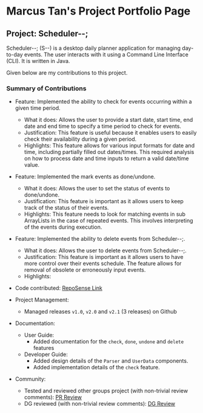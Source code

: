 # Marcus Tan's Project Portfolio Page

## Project: Scheduler--;

Scheduler--; (S--) is a desktop daily planner application for managing day-to-day events. The user interacts with it using a Command Line Interface (CLI). It is written in Java.

Given below are my contributions to this project.

### Summary of Contributions

- Feature: Implemented the ability to check for events occurring within a given time period.
    - What it does: Allows the user to provide a start date, start time, end date and end time to specify a time period to check for events.
    - Justification: This feature is useful because it enables users to easily check their availability during a given period.
    - Highlights: This feature allows for various input formats for date and time, including partially filled out dates/times. This required analysis on how to process date and time inputs to return a valid date/time value.
    
- Feature: Implemented the mark events as done/undone.
    - What it does: Allows the user to set the status of events to done/undone.
    - Justification: This feature is important as it allows users to keep track of the status of their events.
    - Highlights: This feature needs to look for matching events in sub ArrayLists in the case of repeated events. This involves interpreting of the events during execution. 
    
- Feature: Implemented the ability to delete events from Scheduler--;.
    - What it does: Allows the user to delete events from Scheduler--;.
    - Justification: This feature is important as it allows users to have more control over their events schedule. The feature allows for removal of obsolete or erroneously input events.
    - Highlights: 
    
- Code contributed: [RepoSense Link](https://nus-cs2113-ay2021s1.github.io/tp-dashboard/#breakdown=true&search=marcursor&sort=groupTitle&sortWithin=title&since=2020-09-27&timeframe=commit&mergegroup=&groupSelect=groupByRepos&checkedFileTypes=docs~functional-code~test-code~other&tabOpen=true&tabType=authorship&tabAuthor=marcursor&tabRepo=AY2021S1-CS2113T-T12-4%2Ftp%5Bmaster%5D&authorshipIsMergeGroup=false&authorshipFileTypes=docs~functional-code~test-code~other)

- Project Management: 
    - Managed releases `v1.0`, `v2.0` and `v2.1` (3 releases) on Github

- Documentation:
    - User Guide:
        - Added documentation for the `check`, `done`, `undone` and `delete` features
    - Developer Guide:
        - Added design details of the `Parser` and `UserData` components.
        - Added implementation details of the `check` feature.

- Community:
    - Tested and reviewed other groups project (with non-trivial review comments): [PR Review](https://github.com/marcursor/ped/issues)
    - DG reviewed (with non-trivial review comments): [DG Review](https://github.com/nus-cs2113-AY2021S1/tp/pull/4#pullrequestreview-519320304)

